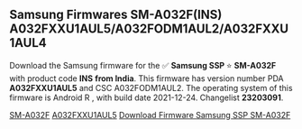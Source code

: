 <h2>Samsung Firmwares SM-A032F(INS) A032FXXU1AUL5/A032FODM1AUL2/A032FXXU1AUL4</h2>
Download the Samsung firmware for the ✅ <strong>Samsung SSP </strong> ⭐ <strong>SM-A032F</strong> with product code <strong>INS</strong> <strong> from India</strong>. This firmware has version number PDA <strong>A032FXXU1AUL5</strong> and CSC A032FODM1AUL2. The operating system of this firmware is Android R , with build date 2021-12-24. Changelist <strong>23203091</strong>.

[SM-A032F](https://samfirm.shop/samsung/model/SM-A032F)
[A032FXXU1AUL5](https://samfirm.shop/samsung/pda/A032FXXU1AUL5)
[Download Firmware Samsung SSP SM-A032F](https://samfirm.shop/samsung/firmware/485018)

